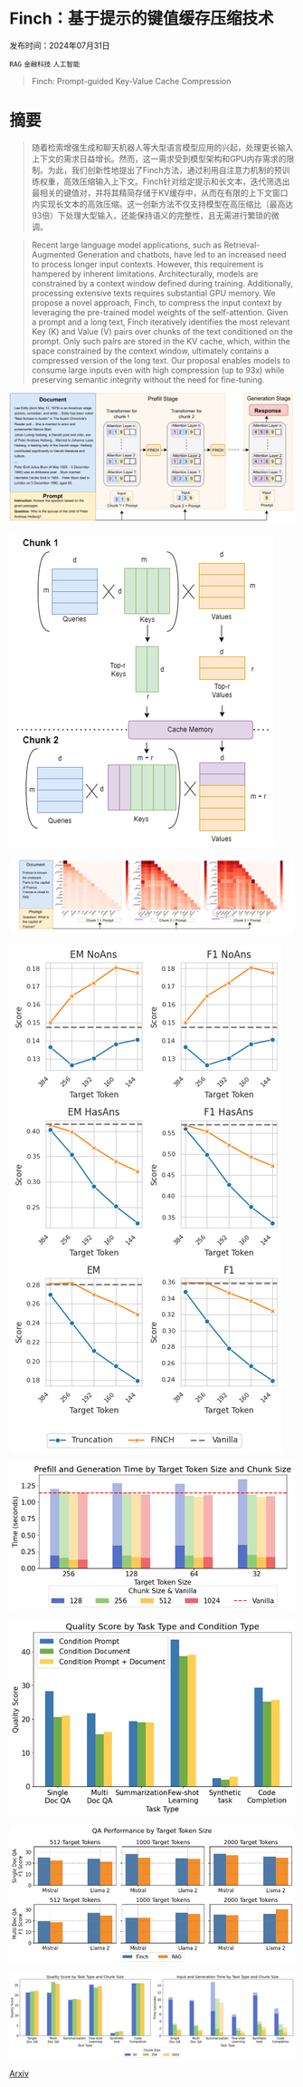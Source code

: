 # Finch：基于提示的键值缓存压缩技术

发布时间：2024年07月31日

`RAG` `金融科技` `人工智能`

> Finch: Prompt-guided Key-Value Cache Compression

# 摘要

> 随着检索增强生成和聊天机器人等大型语言模型应用的兴起，处理更长输入上下文的需求日益增长。然而，这一需求受到模型架构和GPU内存需求的限制。为此，我们创新性地提出了Finch方法，通过利用自注意力机制的预训练权重，高效压缩输入上下文。Finch针对给定提示和长文本，迭代筛选出最相关的键值对，并将其精简存储于KV缓存中，从而在有限的上下文窗口内实现长文本的高效压缩。这一创新方法不仅支持模型在高压缩比（最高达93倍）下处理大型输入，还能保持语义的完整性，且无需进行繁琐的微调。

> Recent large language model applications, such as Retrieval-Augmented Generation and chatbots, have led to an increased need to process longer input contexts. However, this requirement is hampered by inherent limitations. Architecturally, models are constrained by a context window defined during training. Additionally, processing extensive texts requires substantial GPU memory. We propose a novel approach, Finch, to compress the input context by leveraging the pre-trained model weights of the self-attention. Given a prompt and a long text, Finch iteratively identifies the most relevant Key (K) and Value (V) pairs over chunks of the text conditioned on the prompt. Only such pairs are stored in the KV cache, which, within the space constrained by the context window, ultimately contains a compressed version of the long text. Our proposal enables models to consume large inputs even with high compression (up to 93x) while preserving semantic integrity without the need for fine-tuning.

![Finch：基于提示的键值缓存压缩技术](../../../paper_images/2408.00167/diagram_finch.png)

![Finch：基于提示的键值缓存压缩技术](../../../paper_images/2408.00167/method_diagram_new_1.png)

![Finch：基于提示的键值缓存压缩技术](../../../paper_images/2408.00167/attention_layer_viz.png)

![Finch：基于提示的键值缓存压缩技术](../../../paper_images/2408.00167/squad_v2_plot_new.png)

![Finch：基于提示的键值缓存压缩技术](../../../paper_images/2408.00167/squad_v2_time.png)

![Finch：基于提示的键值缓存压缩技术](../../../paper_images/2408.00167/ablation_condition_new.png)

![Finch：基于提示的键值缓存压缩技术](../../../paper_images/2408.00167/finch_vs_rag.png)

![Finch：基于提示的键值缓存压缩技术](../../../paper_images/2408.00167/ablations_new.png)

[Arxiv](https://arxiv.org/abs/2408.00167)